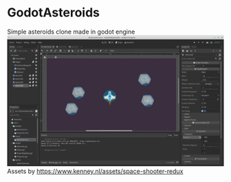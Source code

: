 # GodotAsteroids
Simple asteroids clone made in godot engine
![Godot Asteroids Preview](/godot_asteroids.png)
Assets by https://www.kenney.nl/assets/space-shooter-redux
